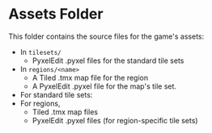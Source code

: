 # Assets Folder

This folder contains the source files for the game's assets:

- In `tilesets/`
  - PyxelEdit .pyxel files for the standard tile sets
- In `regions/<name>`
  - A Tiled .tmx map file for the region
  - A PyxelEdit .pyxel file for the map's tile set.
- For standard tile sets:
- For regions, 
  - Tiled .tmx map files
  - PyxelEdit .pyxel files (for region-specific tile sets)


